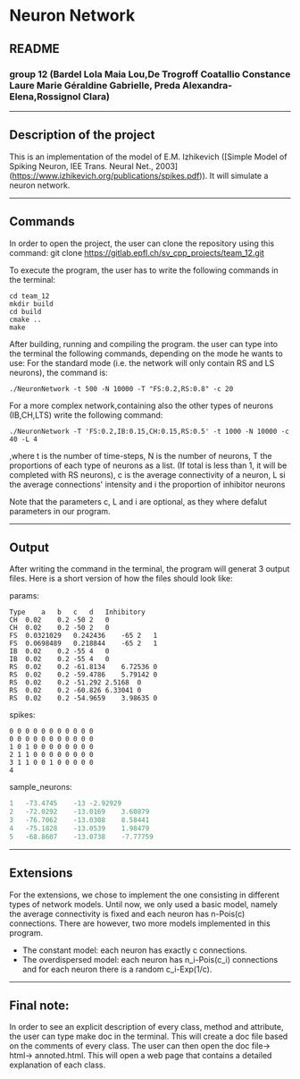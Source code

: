 # Neuron Network

## README

### group 12 (Bardel Lola Maia Lou,De Trogroff Coatallio Constance Laure Marie Géraldine Gabrielle, Preda Alexandra-Elena,Rossignol Clara)

*************************************************

## Description of the project

This is an implementation of the model of E.M. Izhikevich
([Simple Model of Spiking Neuron, IEE Trans. Neural Net., 2003] (https://www.izhikevich.org/publications/spikes.pdf)).
It will simulate a neuron network.


*************************************************

## Commands

In order to open the project, the user can clone the repository using this command:
git clone https://gitlab.epfl.ch/sv_cpp_projects/team_12.git

To execute the program, the user has to write the following commands in the terminal:
```
cd team_12
mkdir build
cd build
cmake ..
make
```
After building, running and compiling the program. the user can type into the terminal the following commands, depending on the mode he wants to use:
For the standard mode (i.e. the network will only contain RS and LS neurons), the command is:
```
./NeuronNetwork -t 500 -N 10000 -T "FS:0.2,RS:0.8" -c 20
```
For a more complex network,containing also the other types of neurons (IB,CH,LTS) write the following command:
```
./NeuronNetwork -T 'FS:0.2,IB:0.15,CH:0.15,RS:0.5' -t 1000 -N 10000 -c 40 -L 4
```
,where t is the number of time-steps, N is the number of neurons, T the proportions of each type of neurons as a list.
(If total is less than 1, it will be completed with RS neurons),
 c is the average connectivity of a neuron, L si the average connections' intensity and i the proportion of inhibitor neurons

Note that the parameters c, L and i are optional, as they where defalut parameters in our program.

*************************************************

## Output

After writing the command in the terminal, the program will generat 3 output files.
Here is a short version of how the files should look like:

params:
```
Type	a	b	c	d	Inhibitory
CH	0.02	0.2	-50	2	0
CH	0.02	0.2	-50	2	0
FS	0.0321029	0.242436	-65	2	1
FS	0.0698489	0.218844	-65	2	1
IB	0.02	0.2	-55	4	0
IB	0.02	0.2	-55	4	0
RS	0.02	0.2	-61.8134	6.72536	0
RS	0.02	0.2	-59.4786	5.79142	0
RS	0.02	0.2	-51.292	2.5168	0
RS	0.02	0.2	-60.826	6.33041	0
RS	0.02	0.2	-54.9659	3.98635	0
```
spikes:
```
0 0 0 0 0 0 0 0 0 0 0 
0 0 0 0 0 0 0 0 0 0 0 
1 0 1 0 0 0 0 0 0 0 0 
2 1 1 0 0 0 0 0 0 0 0 
3 1 1 0 0 1 0 0 0 0 0 
4
```
sample_neurons:
```		v	u	I
1	-73.4745	-13	-2.92929
2	-72.0292	-13.0169	3.60879
3	-76.7062	-13.0308	8.58441
4	-75.1828	-13.0539	1.98479
5	-68.8607	-13.0738	-7.77759
```
*************************************************

## Extensions

For the extensions, we chose to implement the one consisting in different types of network models.
Until now, we only used a basic model, namely the average connectivity is fixed and each neuron has n-Pois(c) connections.
There are however, two more models implemented in this program.

* The constant model: each neuron has exactly c connections.
* The overdispersed model: each neuron has n_i-Pois(c_i) connections and for each neuron there is a random c_i-Exp(1/c).

*************************************************

## Final note:
In order to see an explicit description of every class, method and attribute, the user can type make doc in the terminal.
This will create a doc file based on the comments of every class. The user can then open the doc file-> html-> annoted.html.
This will open a web page that contains a detailed explanation of each class.


